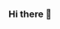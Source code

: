 ### Hi there 👋

<!--
**Farah-Elgendy/Farah-Elgendy** is a ✨ _special_ ✨ repository because its `README.md` (this file) appears on your GitHub profile.
- 🔭 I’m an undergraduate computer and communication engineer at Alexandria University
- 🌱 I’m currently interested in AI and cyber-security
- 📫 How to reach me: elgendyfarah3@gmail.com
-->

